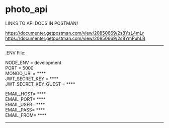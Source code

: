 # photo_api


LINKS TO API DOCS IN POSTMAN/

https://documenter.getpostman.com/view/20850669/2s8YzL4mLr \
https://documenter.getpostman.com/view/20850669/2s8YmPuhLB

_______________

.ENV File:

NODE_ENV = development\
PORT = 5000\
MONGO_URI = ****\
JWT_SECRET_KEY = ****\
JWT_SECRET_KEY_GUEST = ****

EMAIL_HOST= ****\
EMAIL_PORT= ****\
EMAIL_USER= ****\
EMAIL_PASS= ****\
EMAIL_FROM= ****


________________
